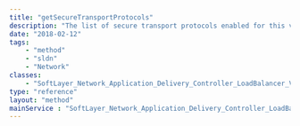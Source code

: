 ```yaml
---
title: "getSecureTransportProtocols"
description: "The list of secure transport protocols enabled for this virtual IP address"
date: "2018-02-12"
tags:
    - "method"
    - "sldn"
    - "Network"
classes:
    - "SoftLayer_Network_Application_Delivery_Controller_LoadBalancer_VirtualIpAddress"
type: "reference"
layout: "method"
mainService : "SoftLayer_Network_Application_Delivery_Controller_LoadBalancer_VirtualIpAddress"
---
```

